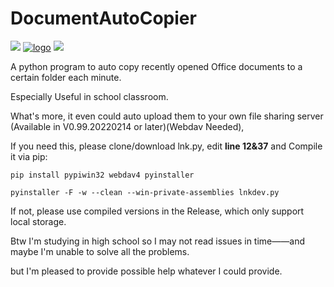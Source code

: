 # DocumentAutoCopier

![](https://img.shields.io/badge/Latest-0.99.20220227-yellow.svg?style=flat-square)
[![logo](https://img.shields.io/badge/Author-Mayiyi_A_Beginner-green.svg?style=flat-square)](https://space.bilibili.com/162182447)
![](https://img.shields.io/badge/Language-Python-blue.svg?style=flat-square)


A python program to auto copy recently opened Office documents to a certain folder each minute.

Especially Useful in school classroom.

What's more, it even could auto upload them to your own file sharing server (Available in V0.99.20220214 or later)(Webdav Needed),

If you need this, please clone/download lnk.py, edit **line 12&37** and Compile it via pip:

```
pip install pypiwin32 webdav4 pyinstaller

pyinstaller -F -w --clean --win-private-assemblies lnkdev.py
```

If not, please use compiled versions in the Release, which only support local storage.

Btw I'm studying in high school so I may not read issues in time——and maybe I'm unable to solve all the problems. 

but I'm pleased to provide possible help whatever I could provide.
